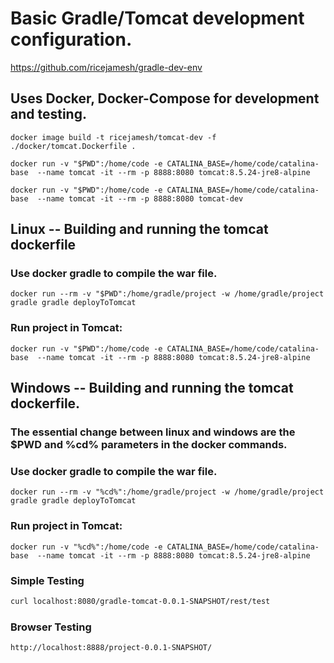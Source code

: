 # Basic Gradle/Tomcat development configuration.

https://github.com/ricejamesh/gradle-dev-env

## Uses Docker, Docker-Compose for development and testing.

```
docker image build -t ricejamesh/tomcat-dev -f ./docker/tomcat.Dockerfile .
```

```
docker run -v "$PWD":/home/code -e CATALINA_BASE=/home/code/catalina-base  --name tomcat -it --rm -p 8888:8080 tomcat:8.5.24-jre8-alpine

docker run -v "$PWD":/home/code -e CATALINA_BASE=/home/code/catalina-base  --name tomcat -it --rm -p 8888:8080 tomcat-dev
```


## Linux -- Building and running the tomcat dockerfile

### Use docker gradle to compile the war file.
```docker
docker run --rm -v "$PWD":/home/gradle/project -w /home/gradle/project gradle gradle deployToTomcat
```


### Run project in Tomcat:
```docker
docker run -v "$PWD":/home/code -e CATALINA_BASE=/home/code/catalina-base  --name tomcat -it --rm -p 8888:8080 tomcat:8.5.24-jre8-alpine
```


## Windows -- Building and running the tomcat dockerfile.
### The essential change between linux and windows are the $PWD and %cd% parameters in the docker commands.

### Use docker gradle to compile the war file.
```docker
docker run --rm -v "%cd%":/home/gradle/project -w /home/gradle/project gradle gradle deployToTomcat
```


### Run project in Tomcat:
```docker
docker run -v "%cd%":/home/code -e CATALINA_BASE=/home/code/catalina-base  --name tomcat -it --rm -p 8888:8080 tomcat:8.5.24-jre8-alpine
```

### Simple Testing
```bash
curl localhost:8080/gradle-tomcat-0.0.1-SNAPSHOT/rest/test
```
### Browser Testing
```
http://localhost:8888/project-0.0.1-SNAPSHOT/
```